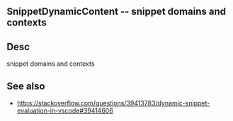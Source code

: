 
<!---
### <beg-file_info>
### document_metadata:
###   - caption: "__blank__"
###     desc: |
###         * AUTO-GENERATED-FILE ;; any direct edits will be lost
###     seeinstead: |
###         *  href="smartpath://mytrybits/t/trytexteditor/txt/blogtef.yaml.txt" find="uuid01rrmy004"
### <end-file_info>
--->

## SnippetDynamicContent    --  snippet domains and contexts

## Desc
snippet domains and contexts

## See also
* https://stackoverflow.com/questions/39413783/dynamic-snippet-evaluation-in-vscode#39414606



